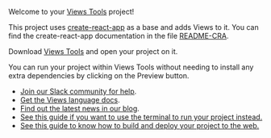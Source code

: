 Welcome to your [Views Tools](https://views.tools) project!

This project uses [create-react-app](https://github.com/facebook/create-react-app) as a base and
adds Views to it. You can find the create-react-app documentation in the file [README-CRA](README-CRA.md).

Download [Views Tools](https://views.tools) and open your project on it.

You can run your project within Views Tools without needing to install any extra
dependencies by clicking on the Preview button.

- [Join our Slack community for help](https://slack.views.tools).
- [Get the Views language docs](https://docs.views.tools).
- [Find out the latest news in our blog](https://blog.views.tools).
- [See this guide if you want to use the terminal to run your project
instead.](README-USING-TERMINAL.md)
- [See this guide to know how to build and deploy your project to the web.](README-BUILD.md)

